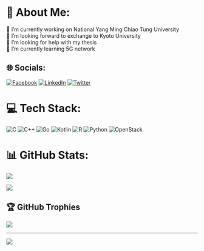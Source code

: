# 💫 About Me:
🔭 I’m currently working on National Yang Ming Chiao Tung University<br>👯 I’m looking forward to exchange to Kyoto University<br>🤝 I’m looking for help with my thesis<br>🌱 I’m currently learning 5G network


## 🌐 Socials:
[![Facebook](https://img.shields.io/badge/Facebook-%231877F2.svg?logo=Facebook&logoColor=white)](https://facebook.com/jasmine2329) [![LinkedIn](https://img.shields.io/badge/LinkedIn-%230077B5.svg?logo=linkedin&logoColor=white)](https://linkedin.com/in/meow0122) [![Twitter](https://img.shields.io/badge/Twitter-%231DA1F2.svg?logo=Twitter&logoColor=white)](https://twitter.com/sumire_2329) 

# 💻 Tech Stack:
![C](https://img.shields.io/badge/c-%2300599C.svg?style=flat&logo=c&logoColor=white) ![C++](https://img.shields.io/badge/c++-%2300599C.svg?style=flat&logo=c%2B%2B&logoColor=white) ![Go](https://img.shields.io/badge/go-%2300ADD8.svg?style=flat&logo=go&logoColor=white) ![Kotlin](https://img.shields.io/badge/kotlin-%230095D5.svg?style=flat&logo=kotlin&logoColor=white) ![R](https://img.shields.io/badge/r-%23276DC3.svg?style=flat&logo=r&logoColor=white) ![Python](https://img.shields.io/badge/python-3670A0?style=flat&logo=python&logoColor=ffdd54) ![OpenStack](https://img.shields.io/badge/Openstack-%23f01742.svg?style=flat&logo=openstack&logoColor=white)
# 📊 GitHub Stats:
![](https://github-readme-stats.vercel.app/api?username=jasmine0122&theme=flag-india&hide_border=false&include_all_commits=true&count_private=true)<br/>
<!-- ![](https://github-readme-streak-stats.herokuapp.com/?user=jasmine0122&theme=flag-india&hide_border=false)<br/> -->
![](https://github-readme-stats.vercel.app/api/top-langs/?username=jasmine0122&theme=flag-india&hide_border=false&include_all_commits=true&count_private=true&layout=compact)

## 🏆 GitHub Trophies
![](https://github-profile-trophy.vercel.app/?username=jasmine0122&theme=discord&no-frame=true&no-bg=true&margin-w=4)

---
[![](https://visitcount.itsvg.in/api?id=jasmine0122&icon=4&color=6)](https://visitcount.itsvg.in)

<!-- Proudly created with GPRM ( https://gprm.itsvg.in ) -->
